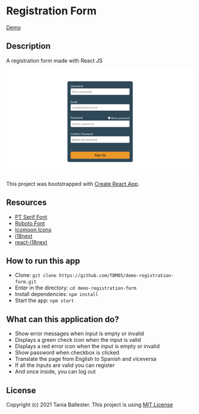 # Registration Form
[Demo](https://tbm85.github.io/demo-registration-form/)

## Description
A registration form made with React JS

![Registration Form](public/Registration_Form.png)

This project was bootstrapped with [Create React App](https://github.com/facebook/create-react-app).

## Resources
* [PT Serif Font](https://fonts.google.com/specimen/PT+Serif)
* [Roboto Font](https://fonts.google.com/specimen/Roboto)
* [Icomoon Icons](https://icomoon.io/app/#/select)
* [i18next](https://www.i18next.com/)
* [react-i18next](https://react.i18next.com/)

## How to run this app
* Clone: `git clone https://github.com/TBM85/demo-registration-form.git`
* Enter in the directory: `cd demo-registration-form`
* Install dependencies: `npm install`
* Start the app: `npm start`

## What can this application do?
* Show error messages when input is empty or invalid
* Displays a green check icon when the input is valid
* Displays a red error icon when the input is empty or invalid
* Show password when checkbox is clicked
* Translate the page from English to Spanish and viceversa
* If all the inputs are valid you can register
* And once inside, you can log out

## License
Copyright (c) 2021 Tania Ballester. This project is using [MIT License](LICENSE.md)